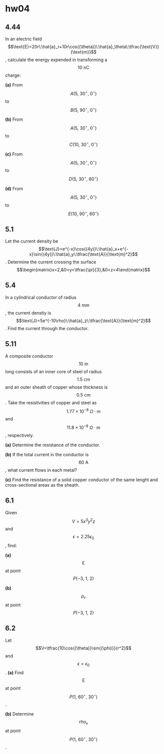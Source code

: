# hw04

## 4.44
In an electric field $$\text{E}=20r\:\hat{a}_r+10r\cos{(\theta)}\:\hat{a}_\theta\:\tfrac{\text{V}}{\text{m}}$$, calculate the energy expended in transforming a $$10\:\text{nC}$$ charge:

**(a)** From $$A(5,\:30^\circ,\:0^\circ)$$ to $$B(5,\:90^\circ,\:0^\circ)$$

**(b)** From $$A(5,\:30^\circ,\:0^\circ)$$ to $$C(10,\:30^\circ,\:0^\circ)$$

**(c)** From $$A(5,\:30^\circ,\:0^\circ)$$ to $$D(5,\:30^\circ,\:60^\circ)$$

**(d)** From $$A(5,\:30^\circ,\:0^\circ)$$ to $$E(10,\:90^\circ,\:60^\circ)$$


## 5.1
Let the current density be $$\text{J}=e^{-x}\cos{(4y)}\:\hat{a}_x+e^{-x}\sin{(4y)}\:\hat{a}_y\:\tfrac{\text{A}}{\text{m}^2}$$. Determine the current crossing the surface $$\begin{matrix}x=2,&0<y<\tfrac{\pi}{3},&0<z<4\end{matrix}$$

## 5.4
In a cylindrical conductor of radius $$4\:\text{mm}$$, the current denstiy is $$\text{J}=5e^{-10\rho}\:\hat{a}_z\:\tfrac{\text{A}}{\text{m}^2}$$.  Find the current through the conductor.


## 5.11
A composite conductor $$10\:\text{m}$$ long consists of an inner core of steel of radius $$1.5\:\text{cm}$$ and an outer sheath of copper whose thickness is $$0.5\:\text{cm}$$. Take the resistivities of copper and steel as $$1.77\times10^{-8}\:\Omega\cdot\text{m}$$ and $$11.8\times10^{-8}\:\Omega\cdot\text{m}$$, respectively.

**(a)** Determine the resistance of the conductor.

**(b)** If the total current in the conductor is $$60\:\text{A}$$, what current flows in each metal?

**(c)** Find the resistance of a solid copper conductor of the same lenght and cross-sectional areas as the sheath.


## 6.1
Given $$V=5x^3y^2z$$ and $$\epsilon=2.25\epsilon_0$$, find:

**(a)** $$\text{E}$$ at point $$P(-3,\:1,\:2)$$

**(b)** $$\rho_v$$ at point $$P(-3,\:1,\:2)$$


## 6.2
Let $$V=\tfrac{10\cos{(\theta)}\sin{(\phi)}}{r^2}$$ and $$\epsilon=\epsilon_0$$.
**(a)** Find $$\text{E}$$ at point $$P(1,\:60^\circ,\:30^\circ)$$.

**(b)** Determine $$rho_v$$ at point $$P(1,\:60^\circ,\:30^\circ)$$.

